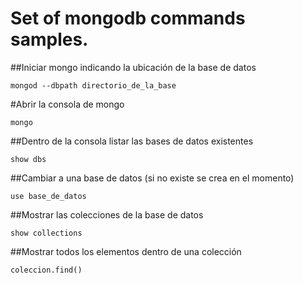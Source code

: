 # Set of mongodb commands samples.

##Iniciar mongo indicando la ubicación de la base de datos

````
mongod --dbpath directorio_de_la_base
````

#Abrir la consola de mongo
````
mongo
````

##Dentro de la consola listar las bases de datos existentes

````
show dbs
````

##Cambiar a una base de datos (si no existe se crea en el momento)

````
use base_de_datos
````

##Mostrar las colecciones de la base de datos

````
show collections
````

##Mostrar todos los elementos dentro de una colección

````
coleccion.find()
````

